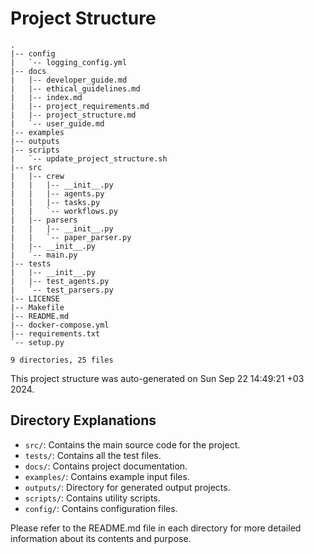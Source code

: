# Project Structure

```
.
|-- config
|   `-- logging_config.yml
|-- docs
|   |-- developer_guide.md
|   |-- ethical_guidelines.md
|   |-- index.md
|   |-- project_requirements.md
|   |-- project_structure.md
|   `-- user_guide.md
|-- examples
|-- outputs
|-- scripts
|   `-- update_project_structure.sh
|-- src
|   |-- crew
|   |   |-- __init__.py
|   |   |-- agents.py
|   |   |-- tasks.py
|   |   `-- workflows.py
|   |-- parsers
|   |   |-- __init__.py
|   |   `-- paper_parser.py
|   |-- __init__.py
|   `-- main.py
|-- tests
|   |-- __init__.py
|   |-- test_agents.py
|   `-- test_parsers.py
|-- LICENSE
|-- Makefile
|-- README.md
|-- docker-compose.yml
|-- requirements.txt
`-- setup.py

9 directories, 25 files
```

This project structure was auto-generated on Sun Sep 22 14:49:21 +03 2024.

## Directory Explanations

- `src/`: Contains the main source code for the project.
- `tests/`: Contains all the test files.
- `docs/`: Contains project documentation.
- `examples/`: Contains example input files.
- `outputs/`: Directory for generated output projects.
- `scripts/`: Contains utility scripts.
- `config/`: Contains configuration files.

Please refer to the README.md file in each directory for more detailed information about its contents and purpose.
